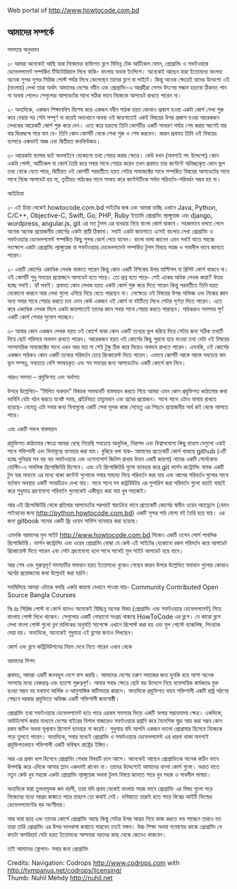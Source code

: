 Web portal of http://www.howtocode.com.bd  

## আমাদের সম্পর্কে  

সমস্যার অনুধাবন

১- আমরা অনেকেই আছি যারা নিজেদের ব্যক্তিগত ব্লগে বিভিন্ন টেক আর্টিকেল যেমন, প্রোগ্রামিং ও সফটওয়্যার ডেভেলপমেন্ট সম্পর্কিত টিউটোরিয়াল লিখে থাকি- বাংলায় অথবা ইংলিশে। অনেকেই আছেন যারা ইতোমধ্যে বাংলায় অনেক সুন্দর সুন্দর সিরিজ পোস্ট পর্যন্ত লিখে ফেলেছেন তাদের ব্লগে বা সাইটে। কিন্তু অনেক ক্ষেত্রেই যাদের উদ্দেশ্যে এই (বাংলায়) লেখা তারা অর্থাৎ আমাদের দেশের নবীন এবং প্রোগ্রামিং-এ আগ্রহীরা সেসব উৎসের সন্ধান হয়তবা ঠিকমত পান না অথবা পেলেও সেগুলোর আপডেটের সাথে সঠিক ভাবে নিজেকে আপডেট রাখতে পারেন না।

২- অন্যদিকে, একজন শিক্ষানবিস বিশেষ করে একজন নবীন পাঠক হয়ত কোথাও প্রকাশ হওয়া একটা কোর্স শেখা শুরু করে দেয়ার পর সেটা সম্পূর্ণ না করেই অন্যখানে অথবা ওই জায়গাতেই একই বিষয়ের উপর প্রকাশ হওয়া আরেকজন লেখকের আরেকটি কোর্স শুরু করে দেন। এতে করে হয়তবা তিনি কোর্সটির একটি সাধারণ পর্যায় শেষ করার আগেই বার বার দ্বিধাদ্বন্দ্বে পরে যান যে- তিনি কোন কোর্সটি থেকে শেখা শুরু ও শেষ করবেন। কারন প্রথমত তিনি ওই বিষয়ের ব্যাপারে একদমই অজ্ঞ এবং দ্বিতীয়ত কনফিউজড।

৩- আরেকটা ব্যাপার ঘটে অনলাইনে যেকোনো তথ্য শেয়ার করার ক্ষেত্রে। কেউ যখন (অবশ্যই সৎ উদ্দেশ্যে) কোন একটা পোস্ট, আর্টিকেল বা কোর্স তৈরি করে সবার সাথে শেয়ার করেন তখন প্রথমত তার কন্টেন্টে অনিচ্ছাকৃত কোন ভুল তথ্য থেকে যেতে পারে, দ্বিতীয়ত ওই কোর্সটি পরবর্তীতে হয়ত সেটার সাবজেক্টের সাথে সম্পর্কিত বিষয়ের আপডেটের সাথে সাথে নিজে আপডেট হয় না, তৃতীয়ত পাঠকের সাথে সমন্বয় করে কন্টেন্টটিকে সর্বদা পরিবর্তন-পরিবর্ধন সম্ভব হয় না।

আইডিয়া

১- এই চিন্তা থেকেই howtocode.com.bd সাইটের জন্ম এবং আমরা চাচ্ছি এখানে Java, Python, C/C++, Objective-C, Swift, Go, PHP, Ruby ইত্যাদি প্রোগ্রামিং ল্যাঙ্গুয়েজ এবং django, wordpress, angular.js, git এর মত টুলস এর ব্যবহার নিয়ে বাংলা কোর্স থাকবে। সহজভাবে বলতে গেলে অনেক অনেক প্রয়োজনীয় কোর্সের একটা স্থায়ী ঠিকানা। সবাই একটা জায়গাতে এসেই বাংলায় লেখা প্রোগ্রামিং ও সফটওয়্যার ডেভেলপমেন্ট সম্পর্কিত কিছু সুন্দর কোর্স পেয়ে যাবেন। বাংলা ভাষা জানেন এমন সবাই যাতে সহজে সংক্ষেপে একটা প্রোগ্রামিং ল্যাঙ্গুয়েজ বা সফটওয়্যার ডেভেলপমেন্ট সম্পর্কিত টুলস বিষয়ে সহজ ও সাবলীল ভাবে জানতে পারেন।

২- একটি কোর্সের একাধিক লেখক থাকতে পারেন কিন্তু কোন একটি টপিকের উপর মাল্টিপল বা রিপিট কোর্স থাকবে না। ওই কোর্সটি শুধু সময়ের প্রয়োজনে আপডেট হতে পারে। তো প্রশ্ন হতে পারে- সেই একের অধিক লেখক কারা? উত্তর হচ্ছে সবাই। হ্যাঁ সবাই। প্রথমত কোন লেখক হয়ত একটা কোর্স শুরু করে দিতে পারেন কিন্তু পরবর্তীতে তিনি হয়ত যেকোনো কারনে আর লেখা গুলো এগিয়ে নিয়ে যেতে পারছেন না। সেক্ষেত্রে ওই বিষয়ের উপর অভিজ্ঞ এবং নিজের জ্ঞান অন্য সবার সাথে শেয়ার করতে চান এমন কেউ একজন ওই কোর্স বা বইটিতে লিখে সেটার পূর্ণতা দিতে পারেন। এতে করে একাধিক লেখক মিলে একটা জায়গাতেই তাদের জ্ঞান সবার সাথে শেয়ার করতে পারছেন। পাঠকরাও সবসময় পূর্ণ একটি কোর্স শেখার সুযোগ পাচ্ছেন।

৩- আবার কোন একজন লেখক হয়ত ওই কোর্সে থাকা কোন একটি তথ্যের ভুল ধরিয়ে দিয়ে সেটার জন্য সঠিক তথ্যটি দিয়ে ছোট পরিসরে অবদান রাখতে পারেন। আরেকজন হয়ত ওই কোর্সের কিছু পুরনো হয়ে যাওয়া তথ্য যেটা ওই বিষয়ের সমসাময়িক সাবজেক্টের সাথে এখন আর যায় না সেই টুকু ঠিক করে দিয়েও অবদান রাখতে পারেন। এমনকি, ওই কোর্সের একজন পাঠকও কোন একটি তথ্যের পরিবর্তন চেয়ে রিকোয়েস্ট দিতে পারেন। এভাবে কোর্সটি আস্তে আস্তে সবচেয়ে কম ভুল সম্পন্ন, সবচেয়ে বেশি সমন্বয়কৃত এবং সব সময়ের জন্য আপডেটেড একটি কোর্সে রূপ নিবে।

আরও সমস্যা – প্রযুক্তিগত এবং অর্থগত

উপরে উল্লেখিত- “মিলিত অবদান” বিষয়ক সমাধানটি বাস্তবায়ন করতে গিয়ে আমরা এমন কোন প্রযুক্তিগত কাঠামোর কথা ভাবিনি যেটা গঠন করতে যথেষ্ট সময়, প্রতিনিয়ত তত্ত্বাবধান এবং শ্রমের প্রয়োজন। সাথে সাথে এটাও মাথায় রাখতে হয়েছে- যেহেতু এটা সবার জন্য বিনামূল্যে একটি সেবা মূলক কাজ সেহেতু এর পিছনে প্রয়োজনীয় অর্থ কই থেকে আসতে পারে।

এবং একটি সফল বাস্তবায়ন

প্রযুক্তিগত কাঠামোর ক্ষেত্রে আমরা বেছে নিয়েছি সবচেয়ে আধুনিক, নিরাপদ এবং বিশ্বাসযোগ্য কিছু মাধ্যম যেগুলো একই সাথে শক্তিশালী এবং বিনামূল্যে ব্যাবহার করা যায়। বুঝিয়ে বলা যাক- আমাদের প্রত্যেকটি কোর্স থাকছে github (এটি হচ্ছে দুনিয়ার সব বড় বড় সফটওয়্যার এবং ওপেনসোর্স জিনিস রাখার উত্তম একটি জায়গা) নামের একটি সোর্সকোড হোস্টিং-এ পাবলিক রিপোজিটরি হিসেবে। এবং ওই রিপোজিটরি গুলো ব্যাবহার করে git ভার্সন কন্ট্রোলিং নামক একটি টুল যার মাধ্যমে এর মধ্যে থাকা কন্টেন্ট গুলোকে সবার সাহায্য নিয়ে পরিবর্তন করা যায় এবং আগের পরিবর্তন গুলোর সাথে বর্তমান অবস্থার একটি সময়চিত্রও দেখা যায়। সাথে সাথে সব কন্ট্রবিউটর এর সুপারিশ করা পরিবর্তন গুলো যাচাই বাছাই করে শুধুমাত্র গ্রহণযোগ্য পরিবর্তন গুলোকেই একীভূত করা যায় খুব সহজেই।

আর এই রিপোজিটরি থেকে প্রতিবার আপডেটের পরপরই স্বয়ংক্রিয় ভাবে প্রত্যেকটি কোর্সের স্বাধীন ওয়েব অ্যাড্রেসে (যেমন পাইথনের জন্য http://python.howtocode.com.bd) একটি সুন্দর পাঠ যোগ্য বই তৈরি হয়ে যায়। এর জন্য gitbook নামের একটি ফ্রি ওয়েব সার্ভিস ব্যাবহার করা হয়েছে।

এমনকি আমাদের মুল সাইট http://www.howtocode.com.bd নিজেও একটি ওপেন সোর্স পাবলিক রিপোজিটরি। ভার্সন কন্ট্রোলিং এবং ওয়েব প্রোগ্রামিং বোঝা যে কেউ এই সাইটের যেকোনো রকম পরিবর্তন করে আপডেট রিকোয়েস্ট দিতে পারেন এবং সেটা গ্রহণযোগ্য হলে সাথে সাথেই মুল সাইট আপডেট হয়ে যাবে।

আর শেষ এবং গুরুত্বপূর্ণ সমস্যাটির সমাধান হয়ত ইতোমধ্যে বুঝেও গেছেন কারন উপরে উল্লেখিত সমাধান গুলোর কোথাও অর্থের প্রয়োজনের কথা উল্লেখই করা হয়নি।

সবমিলিয়ে আমরা এটাকে বলছি একটা জায়গা যেখানে পাওয়া যায়- Community Contributed Open Source Bangla Courses

বিঃ দ্রঃ সিরিজ পোস্ট বা কোর্স বাদেও অনেকেই বিচ্ছিন্ন অনেক বিষয় (প্রোগ্রামিং এবং সফটওয়্যার ডেভেলপমেন্ট) নিয়ে বাংলায় পোস্ট লিখে থাকেন। সেগুলোর একটি গোছানো সংগ্রহ থাকছে HowToCode এর ব্লগে। যে কারো ব্লগে লেখা বাংলা পোস্ট গুলো ব্লগ মালিকের অনুমতি সাপেক্ষে এখানে রিপোস্ট করা হয় এবং মুল পোস্টে ব্যাকলিঙ্ক, পিংব্যাক দেয়া হয়। অন্যদিকে, অনেকেই শুধুমাত্র এই ব্লগের জন্যও লিখছেন।

কোর্স এবং ব্লগে কন্ট্রিবিউশনের নিয়ম দেখে নিতে পারেন এখান থেকে

আমাদের মিশন

প্রথমত, আমরা একটি জনবহুল দেশে বাস করছি। আমাদের দেশের তরুণ সমাজের জন্য হুমকি হয়ে আশা অনেক সমস্যার মধ্যে বেকারত্ব এবং হতাশা গুরুত্বপূর্ণ। আবার সবার ক্ষেত্রে ছোট বড় উদ্যোগ নিয়ে ব্যাবসায়িক কর্মকাণ্ডে যুক্ত হওয়া সম্ভব নয় যথাযথ আর্থিক ও আনুসাঙ্গিক জটিলতার কারনে। অন্যদিকে প্রযুক্তিগত ভাবে শক্তিশালী একটি রাষ্ট্র গঠণের পেছনে দরকার প্রযুক্তিতে অভিজ্ঞ একটি শক্তিশালী জনগোষ্ঠী।

প্রোগ্রামিং তথা সফটওয়্যার ডেভেলপমেন্ট হতে পারে এরকম সমস্যার ভিড়ে একটি অপার সম্ভাবনাময় ক্ষেত্র। একদিকে, আউটসোর্স করার মাধ্যমে দেশের বাইরের বিশাল বাজারেও সফটওয়্যার রপ্তানি করে বৈদেশিক মুদ্রা আয় করা সম্ভব কোন রকম জটিল অথবা মূল্যবান রিসোর্স ব্যাবহার না করেই। শুধুমাত্র যদি আপনি একজন ভালো প্রোগ্রামার হিসেবে নিজেকে গড়ে তুলতে পারেন। অন্যদিকে, সবার মধ্যেই প্রোগ্রামিং ও সফটওয়্যার ডেভেলপমেন্ট এর ধারনা থাকা অবশ্যই প্রযুক্তিগতভাবে শক্তিশালী একটি ভবিষ্যৎ রাষ্ট্রের ইঙ্গিত।

আর এর প্রথম ধাপ হিসেবে প্রোগ্রামিং শেখার বিষয়টি চলে আসে। অনেকেই আছেন প্রোগ্রামিংকে অনেক কঠিন ভাবে উপলব্ধি করে এদিকে আসার প্ল্যান একদমই রাখেন না। তাদের উদ্দেশ্যেই আমাদের বাংলা কোর্স গুলো। অন্তত যাতে নতুন কেউ খুব সহজে একটা প্রোগ্রামিং ল্যাঙ্গুয়েজ অথবা টুলস বিষয়ে জানতে পারে খুব সহজ ও সাবলীল ভাষায়।

অন্যদিকে যারা তুলনামূলক কম বয়সী, তারা যদি প্রথম থেকেই বাংলায় সহজ ভাবে প্রোগ্রামিং এর বিষয় গুলো পড়ে নিজেদের মধ্যে আগ্রহ জন্মাতে পারে তাহলে তো কথাই নেই। ভবিষ্যতে তারাই হতে পারে বিশ্বের আইটি ফিল্ডের ডেভেলপমেন্টের বড় অংশীদার।

আর যারা ছাত্র এবং তাদের কোর্সে প্রোগ্রামিং আছে কিন্তু সেটার উপর আগ্রহ নিয়ে কাজ করতে ভয় পাচ্ছেন তারাও যত তারা তারি প্রোগ্রামিং এর উপর ভালবাসা জন্মাতে পারবেন ততই মঙ্গল। উচ্চ শিক্ষা অথবা গবেষণার কাজে প্রোগ্রামিং যে কতটা অপরিহার্য সেটা হয়ত ইতোমধ্যে আপনারা বড়দের কাছ থেকে জেনেও থাকবেন।

তাই আমাদের স্লোগান- সবার জন্য প্রোগ্রামিং

Credits:
Navigation: Codrops http://www.codrops.com with http://tympanus.net/codrops/licensing/  
Thumb: Nuhil Mehdy http://nuhil.net  

